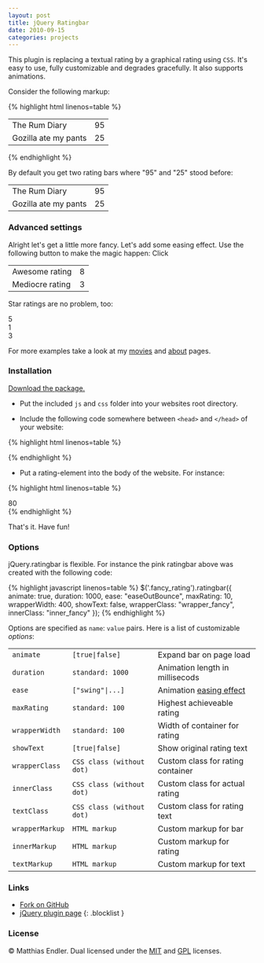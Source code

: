 ```yaml
---
layout: post
title: jQuery Ratingbar
date: 2010-09-15
categories: projects
---
```


<script type="text/javascript" charset="utf-8">
$(document).ready(function() {
	$('.movie_example').ratingbar();
	$('.star').ratingbar({
		maxRating: 		5,
		wrapperWidth:	125,
		showText: 		false,
		wrapperClass:	"star_box",
		innerClass:		"star"
	});
	
	
	$('.button').click(function(){
		$('.fancy_rating').ratingbar({
			animate:		true,
			duration:		1000,
			ease:			"easeOutBounce",
			maxRating: 		10,
			wrapperWidth:	400,
			showText: 		false,
			wrapperClass:	"wrapper_fancy",
			innerClass:		"inner_fancy"
		});
		$(this).hide();
	});
});	
</script>

This plugin is replacing a textual rating by a graphical rating using <code>CSS</code>.
It's easy to use, fully customizable and degrades gracefully. It also supports animations.

Consider the following markup:

{% highlight html linenos=table %}
<table>
  <tr> 
    <td>The Rum Diary</td>
    <td class="movie_rating">95</td> 
  </tr>
  <tr>
    <td>Gozilla ate my pants</td>
    <td class="movie_rating">25</td> 
  </tr>
</table>
{% endhighlight %}

By default you get two rating bars where "95" and "25" stood before:

<table>
  <tr> 
    <td>The Rum Diary</td>
    <td class="movie_example">95</td> 
  </tr>
  <tr>
	<td>Gozilla ate my pants</td>
	<td class="movie_example">25</td> 
  </tr>
</table>

### Advanced settings

Alright let's get a little more fancy. Let's add some easing effect.
Use the following button to make the magic happen: <span class="button">Click</span>

<table>
  <tr> 
    <td>Awesome rating</td>
    <td class="fancy_rating">8</td> 
  </tr>
  <tr>
	<td>Mediocre rating</td>
	<td class="fancy_rating">3</td> 
  </tr>
</table>

Star ratings are no problem, too:
<div class="star">5</div>
<div class="star">1</div>
<div class="star">3</div>

For more examples take a look at my <a href="/movies">movies</a> and <a href="/about">about</a> pages.

### Installation

<a href="http://github.com/mre/jquery.ratingbar/archives/master">
<div class="download">Download the package.</div></a>

* Put the included <code>js</code> and <code>css</code> folder into your websites root directory.

* Include the following code somewhere between `<head>` and `</head>` of your website:

{% highlight html linenos=table %}
<link rel="stylesheet" type="text/css" href="css/ratingbar.css" /> 
<script type="text/javascript" src="js/jquery-1.4.2.min.js"></script>
<script type="text/javascript" src="js/jquery.ratingbar.js"></script>
<script type="text/javascript" charset="utf-8">
	$(document).ready(function() {
		$('.rating').ratingbar();
	});
</script>
{% endhighlight %}		


* Put a rating-element into the body of the website. For instance:

{% highlight html linenos=table %}
<div class="rating">80</div>
{% endhighlight %}
		
That's it. Have fun!

### Options

jQuery.ratingbar is flexible. For instance the pink ratingbar above was created with the following code:

{% highlight javascript linenos=table %}
$('.fancy_rating').ratingbar({
	animate:        true,
	duration:       1000,
	ease:           "easeOutBounce",
	maxRating:      10,
	wrapperWidth:   400,
	showText:       false,
	wrapperClass:   "wrapper_fancy",
	innerClass:     "inner_fancy"
});
{% endhighlight %}

Options are specified as <code>name</code>: <code>value</code> pairs.
Here is a list of customizable *options*:

<table class="medium">
	<tr>
		<td><code>animate</code></td>
		<td><code>[true|false]</code></td>
		<td>Expand bar on page load</td>	
	</tr>
	<tr>
		<td><code>duration</code></td>
		<td><code>standard: 1000</code></td>
		<td>Animation length in millisecods</td>		
	</tr>
	<tr>
		<td><code>ease</code></td>
		<td><code>["swing"|...]</code></td>
		<td>Animation <a href="http://www.gsgd.co.uk/sandbox/jquery/easing/">easing effect</a></td>		
	</tr>
	<tr>
		<td><code>maxRating</code></td>
		<td><code>standard: 100</code></td>
		<td>Highest achieveable rating</td>		
	</tr>
	<tr>
		<td><code>wrapperWidth</code></td>
		<td><code>standard: 100</code></td>
		<td>Width of container for rating</td>		
	</tr>
	<tr>
		<td><code>showText</code></td>
		<td><code>[true|false]</code></td>
		<td>Show original rating text</td>		
	</tr>
	<tr>
		<td><code>wrapperClass</code></td>
		<td><code>CSS class (without dot)</code></td>
		<td>Custom class for rating container</td>		
	</tr>
	<tr>
		<td><code>innerClass</code></td>
		<td><code>CSS class (without dot)</code></td>
		<td>Custom class for actual rating</td>		
	</tr>
	<tr>
		<td><code>textClass</code></td>
		<td><code>CSS class (without dot)</code></td>
		<td>Custom class for rating text</td>		
	</tr>
	<tr>
		<td><code>wrapperMarkup</code></td>
		<td><code>HTML markup</code></td>
		<td>Custom markup for bar</td>		
	</tr>
	<tr>
		<td><code>innerMarkup</code></td>
		<td><code>HTML markup</code></td>
		<td>Custom markup for rating</td>		
	</tr>
	<tr>
		<td><code>textMarkup</code></td>
		<td><code>HTML markup</code></td>
		<td>Custom markup for text</td>		
	</tr>
</table>
 
### Links

* [Fork on GitHub][1]
* [jQuery plugin page][2]
{: .blocklist }

### License

&copy; Matthias Endler. Dual licensed under the <a href="http://www.opensource.org/licenses/mit-license.php">MIT</a> and <a href="http://www.gnu.org/licenses/gpl.html">GPL</a> licenses.

[1]: http://github.com/mre/jquery.ratingbar
[2]: http://plugins.jquery.com/project/ratingbar
